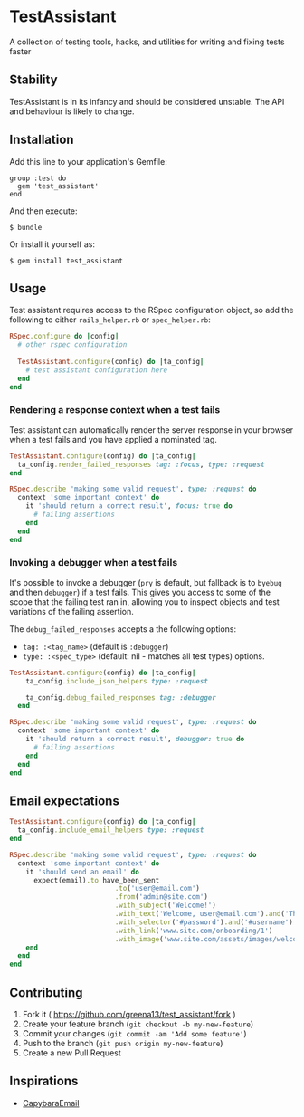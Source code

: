 # TestAssistant

A collection of testing tools, hacks, and utilities for writing and fixing tests faster

## Stability

TestAssistant is in its infancy and should be considered unstable. The API and behaviour is likely to change. 


## Installation

Add this line to your application's Gemfile:

    group :test do
      gem 'test_assistant'
    end

And then execute:

    $ bundle

Or install it yourself as:

    $ gem install test_assistant

## Usage

Test assistant requires access to the RSpec configuration object, so add the following to either `rails_helper.rb` or `spec_helper.rb`:

```ruby
RSpec.configure do |config|
  # other rspec configuration
  
  TestAssistant.configure(config) do |ta_config|
    # test assistant configuration here
  end
end
```

### Rendering a response context when a test fails

Test assistant can automatically render the server response in your browser when a test fails and you have applied a nominated tag. 

```ruby
TestAssistant.configure(config) do |ta_config|
  ta_config.render_failed_responses tag: :focus, type: :request
end
```

```ruby
RSpec.describe 'making some valid request', type: :request do
  context 'some important context' do
    it 'should return a correct result', focus: true do
      # failing assertions
    end
  end
end
```

### Invoking a debugger when a test fails

It's possible to invoke a debugger (`pry` is default, but fallback is to `byebug` and then `debugger`) if a test fails. This gives you access to some of the scope that the failing test ran in, allowing you to inspect objects and test variations of the failing assertion.

The `debug_failed_responses` accepts a the following options:

* `tag: :<tag_name>` (default is `:debugger`) 
* `type: :<spec_type>` (default: nil - matches all test types) options. 

```ruby
TestAssistant.configure(config) do |ta_config|
    ta_config.include_json_helpers type: :request

    ta_config.debug_failed_responses tag: :debugger
  end
```

```ruby
RSpec.describe 'making some valid request', type: :request do
  context 'some important context' do
    it 'should return a correct result', debugger: true do
      # failing assertions
    end
  end
end
```

## Email expectations


```ruby
TestAssistant.configure(config) do |ta_config|
  ta_config.include_email_helpers type: :request
end
```

```ruby
RSpec.describe 'making some valid request', type: :request do
  context 'some important context' do
    it 'should send an email' do
      expect(email).to have_been_sent
                          .to('user@email.com')
                          .from('admin@site.com')
                          .with_subject('Welcome!')
                          .with_text('Welcome, user@email.com').and('Thanks for signing up')
                          .with_selector('#password').and('#username')
                          .with_link('www.site.com/onboarding/1')
                          .with_image('www.site.com/assets/images/welcome.png')
    end
  end
end
```

## Contributing

1. Fork it ( https://github.com/greena13/test_assistant/fork )
2. Create your feature branch (`git checkout -b my-new-feature`)
3. Commit your changes (`git commit -am 'Add some feature'`)
4. Push to the branch (`git push origin my-new-feature`)
5. Create a new Pull Request

## Inspirations

* [CapybaraEmail](https://github.com/DockYard/capybara-email)
